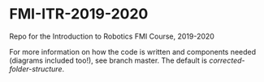 # FMI-ITR-2019-2020

Repo for the Introduction to Robotics FMI Course, 2019-2020

For more information on how the code is written and components needed (diagrams included too!), see branch master. The default is *corrected-folder-structure*.